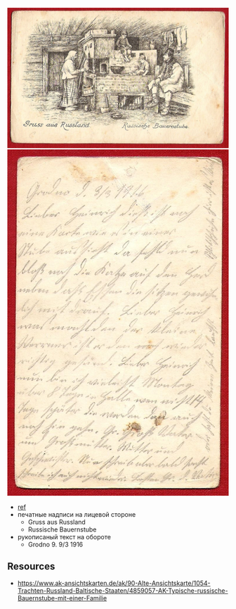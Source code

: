 ![](Postkarte-Gruss-aus-Russland.JPG)
![](Postkarte-Gruss-aus-Russland-reverse.JPG)

- [ref](http://www.ebay.at/itm/Postkarte-Gruss-aus-Russland-Bauernstube-gelaufen-Grodno-1916-/361512487277)
- печатные надписи на лицевой стороне
  - Gruss aus Russland
  - Russische Bauernstube
- рукописаный текст на обороте
  - Grodno 9. 9/3 1916

## Resources

- https://www.ak-ansichtskarten.de/ak/90-Alte-Ansichtskarte/1054-Trachten-Russland-Baltische-Staaten/4859057-AK-Typische-russische-Bauernstube-mit-einer-Familie

